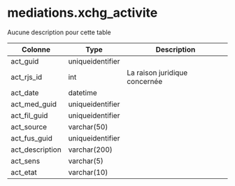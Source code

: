 # mediations.xchg_activite

Aucune description pour cette table

Colonne|Type|Description
---|---|---
act_guid|uniqueidentifier|
act_rjs_id|int|La raison juridique concernée 
act_date|datetime|
act_med_guid|uniqueidentifier|
act_fil_guid|uniqueidentifier|
act_source|varchar(50)|
act_fus_guid|uniqueidentifier|
act_description|varchar(200)|
act_sens|varchar(5)|
act_etat|varchar(10)|
